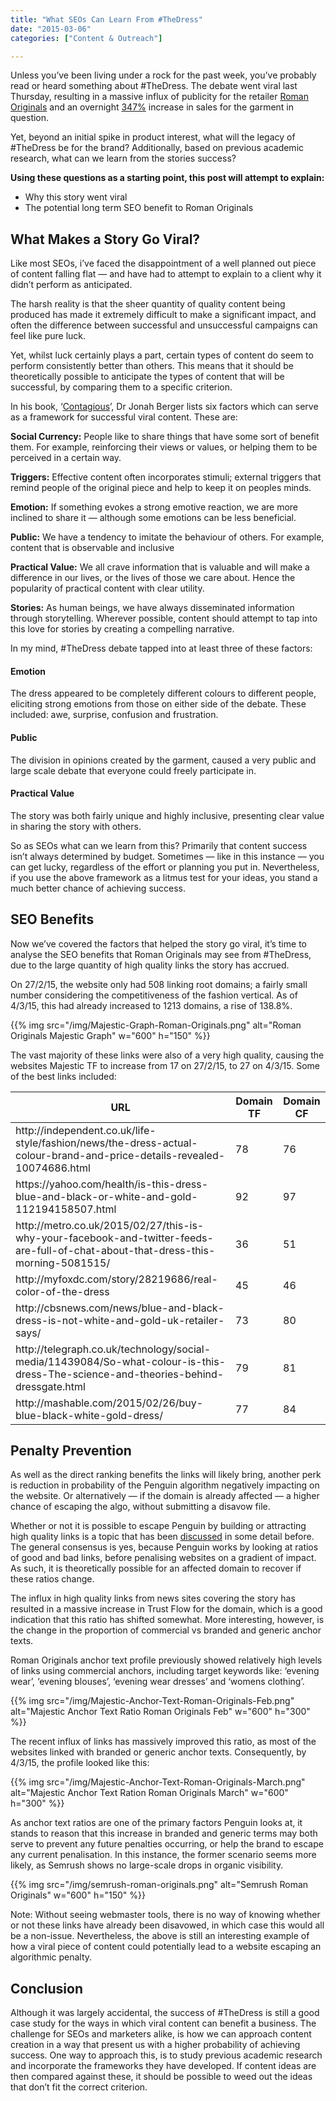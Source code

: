 ```yaml
---
title: "What SEOs Can Learn From #TheDress"
date: "2015-03-06"
categories: ["Content & Outreach"]

---
```


Unless you’ve been living under a rock for the past week, you’ve probably read or heard something about #TheDress. The debate went viral last Thursday, resulting in a massive influx of publicity for the retailer [Roman Originals](http://www.romanoriginals.co.uk/) and an overnight [347%](http://money.cnn.com/2015/02/27/smallbusiness/the-dress-blue-black-gold-white/) increase in sales for the garment in question.

Yet, beyond an initial spike in product interest, what will the legacy of #TheDress be for the brand? Additionally, based on previous academic research, what can we learn from the stories success?

**Using these questions as a starting point, this post will attempt to explain:**

*   Why this story went viral
*   The potential long term SEO benefit to Roman Originals

## What Makes a Story Go Viral?

Like most SEOs, i’ve faced the disappointment of a well planned out piece of content falling flat — and have had to attempt to explain to a client why it didn’t perform as anticipated.

The harsh reality is that the sheer quantity of quality content being produced has made it extremely difficult to make a significant impact, and often the difference between successful and unsuccessful campaigns can feel like pure luck.

Yet, whilst luck certainly plays a part, certain types of content do seem to perform consistently better than others. This means that it should be theoretically possible to anticipate the types of content that will be successful, by comparing them to a specific criterion.

In his book, ‘[Contagious](http://jonahberger.com/books/contagious/)’, Dr Jonah Berger lists six factors which can serve as a framework for successful viral content. These are:

**Social Currency:** People like to share things that have some sort of benefit them. For example, reinforcing their views or values, or helping them to be perceived in a certain way.

**Triggers:** Effective content often incorporates stimuli; external triggers that remind people of the original piece and help to keep it on peoples minds.

**Emotion:** If something evokes a strong emotive reaction, we are more inclined to share it — although some emotions can be less beneficial.

**Public:** We have a tendency to imitate the behaviour of others. For example, content that is observable and inclusive

**Practical Value:** We all crave information that is valuable and will make a difference in our lives, or the lives of those we care about. Hence the popularity of practical content with clear utility.

**Stories:** As human beings, we have always disseminated information through storytelling. Wherever possible, content should attempt to tap into this love for stories by creating a compelling narrative.

In my mind, #TheDress debate tapped into at least three of these factors:

#### Emotion

The dress appeared to be completely different colours to different people, eliciting strong emotions from those on either side of the debate. These included: awe, surprise, confusion and frustration.

#### Public

The division in opinions created by the garment, caused a very public and large scale debate that everyone could freely participate in.

#### Practical Value

The story was both fairly unique and highly inclusive, presenting clear value in sharing the story with others.

So as SEOs what can we learn from this? Primarily that content success isn’t always determined by budget. Sometimes — like in this instance — you can get lucky, regardless of the effort or planning you put in. Nevertheless, if you use the above framework as a litmus test for your ideas, you stand a much better chance of achieving success.

## SEO Benefits

Now we’ve covered the factors that helped the story go viral, it’s time to analyse the SEO benefits that Roman Originals may see from #TheDress, due to the large quantity of high quality links the story has accrued.

On 27/2/15, the website only had 508 linking root domains; a fairly small number considering the competitiveness of the fashion vertical. As of 4/3/15, this had already increased to 1213 domains, a rise of 138.8%.

{{% img src="/img/Majestic-Graph-Roman-Originals.png" alt="Roman Originals Majestic Graph" w="600" h="150" %}}

The vast majority of these links were also of a very high quality, causing the websites Majestic TF to increase from 17 on 27/2/15, to 27 on 4/3/15\. Some of the best links included:

<table>
<thead>
    <tr>
      <th scope="col">URL</th>
      <th scope="col">Domain TF</th>
      <th scope="col">Domain CF</th>
    </tr>
</thead>
 <tbody>
    <tr>
      <td data-label="URL">http://independent.co.uk/life-style/fashion/news/the-dress-actual-colour-brand-and-price-details-revealed-10074686.html</td>
      <td data-label="Domain TF">78</td>
      <td data-label="Domain CF">76</td>
    </tr>
    <tr>
      <td data-label="URL">https://yahoo.com/health/is-this-dress-blue-and-black-or-white-and-gold-112194158507.html</td>
      <td data-label="Domain TF">92</td>
      <td data-label="Domain CF">97</td>
    </tr>
    <tr>
      <td data-label="URL">http://metro.co.uk/2015/02/27/this-is-why-your-facebook-and-twitter-feeds-are-full-of-chat-about-that-dress-this-morning-5081515/</td>
      <td data-label="Domain TF">36</td>
      <td data-label="Domain CF">51</td>
    </tr>
    <tr>
      <td data-label="URL">http://myfoxdc.com/story/28219686/real-color-of-the-dress</td>
      <td data-label="Domain TF">45</td>
      <td data-label="Domain CF">46</td>
    </tr>
    <tr>
      <td data-label="URL">http://cbsnews.com/news/blue-and-black-dress-is-not-white-and-gold-uk-retailer-says/</td>
      <td data-label="Domain TF">73</td>
      <td data-label="Domain CF">80</td>
    </tr>
    <tr>
      <td data-label="URL">http://telegraph.co.uk/technology/social-media/11439084/So-what-colour-is-this-dress-The-science-and-theories-behind-dressgate.html</td>
      <td data-label="Domain TF">79</td>
      <td data-label="Domain CF">81</td>
    </tr>
    <tr>
      <td data-label="URL">http://mashable.com/2015/02/26/buy-blue-black-white-gold-dress/</td>
      <td data-label="Domain TF">77</td>
      <td data-label="Domain CF">84</td>
    </tr>
     </tbody>
</table>

## Penalty Prevention

As well as the direct ranking benefits the links will likely bring, another perk is reduction in probability of the Penguin algorithm negatively impacting on the website. Or alternatively — if the domain is already affected — a higher chance of escaping the algo, without submitting a disavow file.

Whether or not it is possible to escape Penguin by building or attracting high quality links is a topic that has been [discussed](http://digitalphilippines.net/getting-good-links-without-link-disavowal-can-remove-penguin-penalty/) in some detail before. The general consensus is yes, because Penguin works by looking at ratios of good and bad links, before penalising websites on a gradient of impact. As such, it is theoretically possible for an affected domain to recover if these ratios change.

The influx in high quality links from news sites covering the story has resulted in a massive increase in Trust Flow for the domain, which is a good indication that this ratio has shifted somewhat. More interesting, however, is the change in the proportion of commercial vs branded and generic anchor texts.

Roman Originals anchor text profile previously showed relatively high levels of links using commercial anchors, including target keywords like: ‘evening wear’, ‘evening blouses’, ‘evening wear dresses’ and ‘womens clothing’.

{{% img src="/img/Majestic-Anchor-Text-Roman-Originals-Feb.png" alt="Majestic Anchor Text Ratio Roman Originals Feb" w="600" h="300" %}}

The recent influx of links has massively improved this ratio, as most of the websites linked with branded or generic anchor texts. Consequently, by 4/3/15, the profile looked like this:

{{% img src="/img/Majestic-Anchor-Text-Roman-Originals-March.png" alt="Majestic Anchor Text Ration Roman Originals March" w="600" h="300" %}}

As anchor text ratios are one of the primary factors Penguin looks at, it stands to reason that this increase in branded and generic terms may both serve to prevent any future penalties occurring, or help the brand to escape any current penalisation. In this instance, the former scenario seems more likely, as Semrush shows no large-scale drops in organic visibility.

{{% img src="/img/semrush-roman-originals.png" alt="Semrush Roman Originals" w="600" h="150" %}}

Note: Without seeing webmaster tools, there is no way of knowing whether or not these links have already been disavowed, in which case this would all be a non-issue. Nevertheless, the above is still an interesting example of how a viral piece of content could potentially lead to a website escaping an algorithmic penalty.

## Conclusion

Although it was largely accidental, the success of #TheDress is still a good case study for the ways in which viral content can benefit a business. The challenge for SEOs and marketers alike, is how we can approach content creation in a way that present us with a higher probability of achieving success. One way to approach this, is to study previous academic research and incorporate the frameworks they have developed. If content ideas are then compared against these, it should be possible to weed out the ideas that don’t fit the correct criterion.